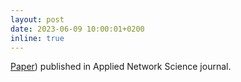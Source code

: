 ```yaml
---
layout: post
date: 2023-06-09 10:00:01+0200
inline: true
---
```


[Paper](https://giuliorossetti.github.io/assets/pdf/papers/ANS23a.pdf)) published in Applied Network Science journal.